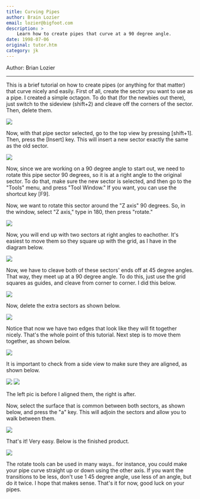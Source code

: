 ```yaml
---
title: Curving Pipes
author: Brain Lozier
email: lozier@bigfoot.com
description: >
    Learn how to create pipes that curve at a 90 degree angle.
date: 1998-07-06
original: tutor.htm
category: jk
---
```


Author: Brian Lozier

-----
  
This is a brief tutorial on how to create pipes (or anything for that
matter) that curve nicely and easily. First of all, create the sector
you want to use as a pipe. I created a simple octagon. To do that (for
the newbies out there), just switch to the sideview (shift+2) and cleave
off the corners of the sector. Then, delete them.  

![](pipe1.jpg)

Now, with that pipe sector selected, go to the top view by pressing
\[shift+1\]. Then, press the \[Insert\] key. This will insert a new
sector exactly the same as the old sector.  

![](pipe2.jpg)

Now, since we are working on a 90 degree angle to start out, we need to
rotate this pipe sector 90 degrees, so it is at a right angle to the
original sector. To do that, make sure the new sector is selected, and
then go to the "Tools" menu, and press "Tool Window." If you want, you
can use the shortcut key \[F9\].  
  
Now, we want to rotate this sector around the "Z axis" 90 degrees. So,
in the window, select "Z axis," type in 180, then press "rotate."  
  
![](pipe3.jpg)

Now, you will end up with two sectors at right angles to eachother. It's
easiest to move them so they square up with the grid, as I have in the
diagram below.  

![](pipe4.jpg)

Now, we have to cleave both of these sectors' ends off at 45 degree
angles. That way, they meet up at a 90 degree angle. To do this, just
use the grid squares as guides, and cleave from corner to corner. I did
this below.  
  
![](pipe5.jpg)

Now, delete the extra sectors as shown below.  
  
![](pipe6.jpg)

Notice that now we have two edges that look like they will fit together
nicely. That's the whole point of this tutorial. Next step is to move
them together, as shown below.  
  
![](pipe7.jpg)

It is important to check from a side view to make sure they are aligned,
as shown below.  
  
![](pipe8.jpg) ![](pipe9.jpg)

The left pic is before I aligned them, the right is after.  
  
Now, select the surface that is common between both sectors, as shown
below, and press the "a" key. This will adjoin the sectors and allow you
to walk between them.  
  
![](pipe10.jpg)

That's it\! Very easy. Below is the finished product.  
  
![](pipe11.jpg)

The rotate tools can be used in many ways.. for instance, you could make
your pipe curve straight up or down using the other axis. If you want
the transitions to be less, don't use 1 45 degree angle, use less of an
angle, but do it twice. I hope that makes sense. That's it for now, good
luck on your pipes.
